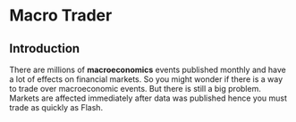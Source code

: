 # Macro Trader

## Introduction

There are millions of __macroeconomics__ events published monthly and have a lot of effects on financial markets. 
So you might wonder if there is a way to trade over macroeconomic events. But there is still a big problem. 
Markets are affected immediately after data was published hence you must trade as quickly as Flash.